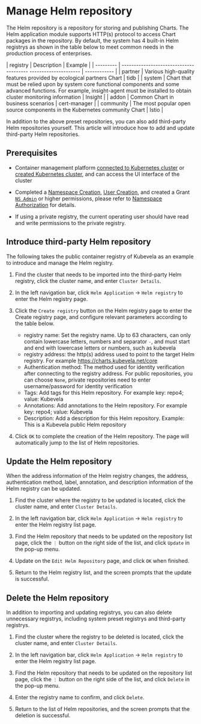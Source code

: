 # Manage Helm repository

The Helm repository is a repository for storing and publishing Charts. The Helm application module supports HTTP(s) protocol to access Chart packages in the repository. By default, the system has 4 built-in Helm registrys as shown in the table below to meet common needs in the production process of enterprises.

| registry | Description | Example |
| --------- | --------------------------------------- --------------------- | ------------ |
| partner | Various high-quality features provided by ecological partners Chart | tidb |
| system | Chart that must be relied upon by system core functional components and some advanced functions. For example, insight-agent must be installed to obtain cluster monitoring information | Insight |
| addon | Common Chart in business scenarios | cert-manager |
| community | The most popular open source components in the Kubernetes community Chart | Istio |

In addition to the above preset repositories, you can also add third-party Helm repositories yourself. This article will introduce how to add and update third-party Helm repositories.

## Prerequisites

- Container management platform [connected to Kubernetes cluster](../Clusters/JoinACluster.md) or [created Kubernetes cluster](../Clusters/CreateCluster.md), and can access the UI interface of the cluster

- Completed a [Namespace Creation](../Namespaces/createtens.md), [User Creation](../../../ghippo/04UserGuide/01UserandAccess/User.md), and created a Grant [`NS Admin`](../Permissions/PermissionBrief.md#ns-admin) or higher permissions, please refer to [Namespace Authorization](../Permissions/Cluster-NSAuth.md) for details.

- If using a private registry, the current operating user should have read and write permissions to the private registry.

## Introduce third-party Helm repository

The following takes the public container registry of Kubevela as an example to introduce and manage the Helm registry.

1. Find the cluster that needs to be imported into the third-party Helm registry, click the cluster name, and enter `Cluster Details`.

    

2. In the left navigation bar, click `Helm Application` -> `Helm registry` to enter the Helm registry page.

    

3. Click the `Create registry` button on the Helm registry page to enter the Create registry page, and configure relevant parameters according to the table below.

    - registry name: Set the registry name. Up to 63 characters, can only contain lowercase letters, numbers and separator `-`, and must start and end with lowercase letters or numbers, such as kubevela
    - registry address: the http(s) address used to point to the target Helm registry. For example <https://charts.kubevela.net/core>
    - Authentication method: The method used for identity verification after connecting to the registry address. For public repositories, you can choose `None`, private repositories need to enter username/password for identity verification
    - Tags: Add tags for this Helm repository. For example key: repo4; value: Kubevela
    - Annotations: Add annotations to the Helm repository. For example key: repo4; value: Kubevela
    - Description: Add a description for this Helm repository. Example: This is a Kubevela public Helm repository

    

4. Click `OK` to complete the creation of the Helm repository. The page will automatically jump to the list of Helm repositories.

    

## Update the Helm repository

When the address information of the Helm registry changes, the address, authentication method, label, annotation, and description information of the Helm registry can be updated.

1. Find the cluster where the registry to be updated is located, click the cluster name, and enter `Cluster Details`.

    

2. In the left navigation bar, click `Helm Application` -> `Helm registry` to enter the Helm registry list page.

    

3. Find the Helm repository that needs to be updated on the repository list page, click the `⋮` button on the right side of the list, and click `Update` in the pop-up menu.

    

4. Update on the `Edit Helm Repository` page, and click `OK` when finished.

    

5. Return to the Helm registry list, and the screen prompts that the update is successful.

## Delete the Helm repository

In addition to importing and updating registrys, you can also delete unnecessary registrys, including system preset registrys and third-party registrys.

1. Find the cluster where the registry to be deleted is located, click the cluster name, and enter `Cluster Details`.

    

2. In the left navigation bar, click `Helm Application` -> `Helm registry` to enter the Helm registry list page.

    

3. Find the Helm repository that needs to be updated on the repository list page, click the `⋮` button on the right side of the list, and click `Delete` in the pop-up menu.

    

4. Enter the registry name to confirm, and click `Delete`.

    

5. Return to the list of Helm repositories, and the screen prompts that the deletion is successful.